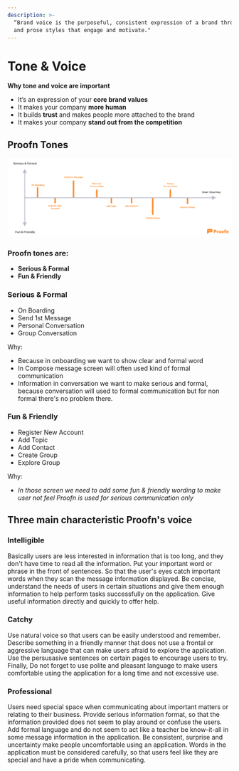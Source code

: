 ```yaml
---
description: >-
  “Brand voice is the purposeful, consistent expression of a brand through words
  and prose styles that engage and motivate."
---
```


# Tone & Voice

**Why tone and voice are important**

* It’s an expression of your **core brand values**
* It makes your company **more human**
* It builds **trust** and makes people more attached to the brand
* It makes your company **stand out from the competition**

## **Proofn Tones**

![Proofn&apos;s Tone Journey Map](.gitbook/assets/tone-journey-map.png)

### **Proofn tones are:**

* **Serious & Formal**
* **Fun & Friendly**

### **Serious & Formal**

* On Boarding
* Send 1st Message
* Personal Conversation
* Group Conversation

Why:

* Because in onboarding we want to show clear and formal word
* In Compose message screen will often used kind of formal communication
* Information in conversation we want to make serious and formal, because conversation will used to formal communication but for non formal there's no problem there.

### **Fun & Friendly**

* Register New Account
* Add Topic
* Add Contact
* Create Group
* Explore Group

Why:

* _In those screen we need to add some fun & friendly wording to make user not feel Proofn is used for serious communication only_

## Three main characteristic Proofn's voice

### **Intelligible**

Basically users are less interested in information that is too long, and they don't have time to read all the information. Put your important word or phrase in the front of sentences. So that the user's eyes catch important words when they scan the message information displayed. Be concise, understand the needs of users in certain situations and give them enough information to help perform tasks successfully on the application. Give useful information directly and quickly to offer help.

### **Catchy**

Use natural voice so that users can be easily understood and remember. Describe something in a friendly manner that does not use a frontal or aggressive language that can make users afraid to explore the application. Use the persusasive sentences on certain pages to encourage users to try. Finally, Do not forget to use polite and pleasant language to make users comfortable using the application for a long time and not excessive use.

### **Professional**

Users need special space when communicating about important matters or relating to their business. Provide serious information format, so that the information provided does not seem to play around or confuse the users. Add formal language and do not seem to act like a teacher be know-it-all in some message information in the application. Be consistent, surprise and uncertainty make people uncomfortable using an application. Words in the application must be considered carefully, so that users feel like they are special and have a pride when communicating. 

